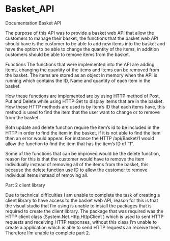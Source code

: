 # Basket_API

Documentation Basket API 

 
The purpose of this API was to provide a basket web API that allow the customers to manage their basket, the functions that the basket web API should have is the customer to be able to add new items into the basket and have the option to be able to change the quantity of the items, in addition customers should be able to remove items from the basket. 

Functions
The functions that were implemented into the API are adding items, changing the quantity of the items and items can be removed from the basket. The items are stored as an object in memory when the API is running which contains the ID, Name and quantity of each item in the basket. 

How these functions are implemented are by using HTTP method of Post, Put and Delete while using HTTP Get to display items that are in the basket.  How these HTTP methods are used is by item’s ID that each items have, this method is used to find the item that the user want to change or to remove from the basket.  

Both update and delete function require the item’s id to be included in the HTTP in order to find the item in the basket, if it is not able to find the item then an error would appear.  For instance the HTTP /api/Basket/1 would allow the function to find the item that has the item’s ID of “1”. 

Some of the functions that can be improved would be the delete function, reason for this is that the customer would have to remove the item individually instead of removing all of the items from the basket, this because the delete function use ID to allow the customer to remove individual items instead of removing all. 

Part 2 client library

Due to technical difficulties I am unable to complete the task of creating a client library to have access to the basket web API, reason for this is that the visual studio that I’m using is unable to install the packages that is required to create the client library. 
The package that was required was the HTTP client class (System.Net.Http,HttpClient ) which is used to sent HTTP requests and receiving HTTP responses, without this class I’m unable to create a application which is able to send HTTP requests an receive them. Therefore I’m unable to complete part 2. 










